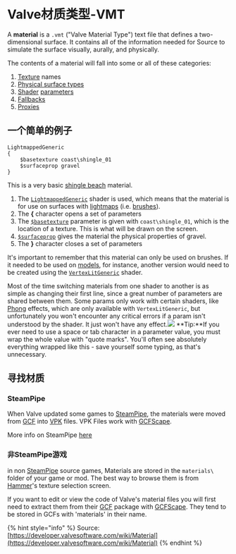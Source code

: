# Valve材质类型-VMT

A **material** is a `.vmt` \("Valve Material Type"\) text file that defines a two-dimensional surface. It contains all of the information needed for Source to simulate the surface visually, aurally, and physically.

The contents of a material will fall into some or all of these categories:

1. [Texture](./) names
2. [Physical surface types](https://developer.valvesoftware.com/wiki/$surfaceprop)
3. [Shader](https://developer.valvesoftware.com/wiki/Shader) [parameters](https://developer.valvesoftware.com/wiki/Category:List_of_Shader_Parameters)
4. [Fallbacks](https://developer.valvesoftware.com/wiki/Material_optimization)
5. [Proxies](https://developer.valvesoftware.com/wiki/Material_Proxy)

## 一个简单的例子

```text
LightmappedGeneric
{
	$basetexture coast\shingle_01
	$surfaceprop gravel
}
```

This is a very basic [shingle beach](http://en.wikipedia.org/wiki/Shingle_beach) material.

1. The [`LightmappedGeneric`](https://developer.valvesoftware.com/wiki/LightmappedGeneric) shader is used, which means that the material is for use on surfaces with [lightmaps](https://developer.valvesoftware.com/wiki/Lightmap) \(i.e. [brushes](https://developer.valvesoftware.com/wiki/Brush)\).
2. The **{** character opens a set of parameters
3. The [`$basetexture`](https://developer.valvesoftware.com/wiki/$basetexture) parameter is given with `coast\shingle_01`, which is the location of a texture. This is what will be drawn on the screen.
4. [`$surfaceprop`](https://developer.valvesoftware.com/wiki/$surfaceprop) gives the material the physical properties of gravel.
5. The **}** character closes a set of parameters

It's important to remember that this material can only be used on brushes. If it needed to be used on [models](https://developer.valvesoftware.com/wiki/Model), for instance, another version would need to be created using the [`VertexLitGeneric`](https://developer.valvesoftware.com/wiki/VertexLitGeneric) shader.

Most of the time switching materials from one shader to another is as simple as changing their first line, since a great number of parameters are shared between them. Some params only work with certain shaders, like [Phong](https://developer.valvesoftware.com/wiki/Phong) effects, which are only available with `VertexLitGeneric`, but unfortunately you won't encounter any critical errors if a param isn't understood by the shader. It just won't have any effect.![](https://developer.valvesoftware.com/w/images/4/45/Tip.png) **Tip:**If you ever need to use a space or tab character in a parameter value, you must wrap the whole value with "quote marks". You'll often see absolutely everything wrapped like this - save yourself some typing, as that's unnecessary.

## 寻找材质

### SteamPipe

When Valve updated some games to [SteamPipe](https://developer.valvesoftware.com/wiki/SteamPipe), the materials were moved from [GCF](https://developer.valvesoftware.com/wiki/GCF) into [VPK](https://developer.valvesoftware.com/wiki/VPK) files. VPK Files work with [GCFScape](https://developer.valvesoftware.com/wiki/GCFScape).

More info on SteamPipe [here](https://support.steampowered.com/kb_article.php?ref=7388-QPFN-2491)

### 非SteamPipe游戏

in non [SteamPipe](https://developer.valvesoftware.com/wiki/SteamPipe) source games, Materials are stored in the `materials\` folder of your game or mod. The best way to browse them is from [Hammer](https://developer.valvesoftware.com/wiki/Hammer)'s texture selection screen.

If you want to edit or view the code of Valve's material files you will first need to extract them from their [GCF](https://developer.valvesoftware.com/wiki/GCF) package with [GCFScape](https://developer.valvesoftware.com/wiki/GCFScape). They tend to be stored in GCFs with 'materials' in their name.

{% hint style="info" %}
Source: [https://developer.valvesoftware.com/wiki/Material](https://developer.valvesoftware.com/wiki/Material)
{% endhint %}

